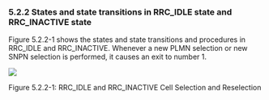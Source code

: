 ### 5.2.2 States and state transitions in RRC_IDLE state and RRC_INACTIVE state

Figure 5.2.2-1 shows the states and state transitions and procedures in
RRC_IDLE and RRC_INACTIVE. Whenever a new PLMN selection or new SNPN
selection is performed, it causes an exit to number 1.

![](media/image3.wmf)

Figure 5.2.2-1: RRC_IDLE and RRC_INACTIVE Cell Selection and Reselection